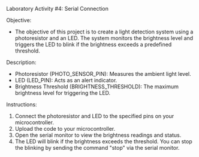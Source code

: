Laboratory Activity #4: Serial Connection

Objective: 
- The objective of this project is to create a light detection system using a photoresistor and an LED. The system monitors the brightness level and triggers the LED to blink if the brightness exceeds a predefined threshold.

Description: 
- Photoresistor (PHOTO_SENSOR_PIN): Measures the ambient light level.
- LED (LED_PIN): Acts as an alert indicator.
- Brightness Threshold (BRIGHTNESS_THRESHOLD): The maximum brightness level for triggering the LED.

Instructions: 
1.  Connect the photoresistor and LED to the specified pins on your microcontroller.
2.  Upload the code to your microcontroller.
3.  Open the serial monitor to view the brightness readings and status.
4.  The LED will blink if the brightness exceeds the threshold. You can stop the blinking by sending the command "stop" via the serial monitor.
